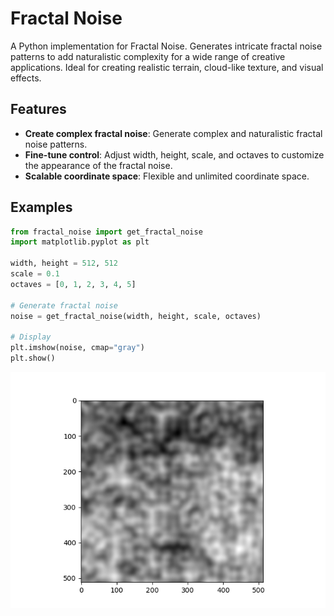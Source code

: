 # Fractal Noise

A Python implementation for Fractal Noise. Generates intricate fractal noise patterns to add naturalistic complexity for a wide range of creative applications. Ideal for creating realistic terrain, cloud-like texture, and visual effects.

## Features

- **Create complex fractal noise**: Generate complex and naturalistic fractal noise patterns.
- **Fine-tune control**: Adjust width, height, scale, and octaves to customize the appearance of the fractal noise.
- **Scalable coordinate space**: Flexible and unlimited coordinate space.

## Examples

```python
from fractal_noise import get_fractal_noise
import matplotlib.pyplot as plt

width, height = 512, 512
scale = 0.1
octaves = [0, 1, 2, 3, 4, 5]

# Generate fractal noise
noise = get_fractal_noise(width, height, scale, octaves)

# Display
plt.imshow(noise, cmap="gray")
plt.show()
```

![](examples/512x512_example.png)
